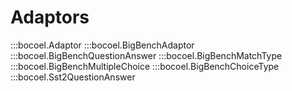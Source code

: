 # <code class="doc-symbol doc-symbol-nav doc-symbol-module"></code> Adaptors

:::bocoel.Adaptor
:::bocoel.BigBenchAdaptor
:::bocoel.BigBenchQuestionAnswer
:::bocoel.BigBenchMatchType
:::bocoel.BigBenchMultipleChoice
:::bocoel.BigBenchChoiceType
:::bocoel.Sst2QuestionAnswer
